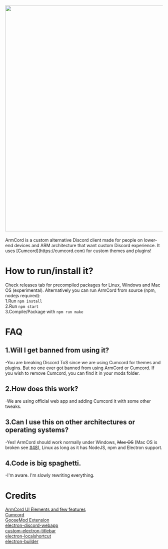 <h1 align="center">
<img src="https://armcord.vercel.app/armcord_full_logo.png" width="720">
</h1>
ArmCord is a custom alternative Discord client made for people on lower-end devices and ARM architecture that want custom Discord experience. It uses [Cumcord](https://cumcord.com) for custom themes and plugins!

# How to run/install it?
Check releases tab for precompiled packages for Linux, Windows and Mac OS (experimental).
Alternatively you can run ArmCord from source (npm, nodejs required):  
1.Run `npm install`   
2.Run `npm start`  
3.Compile/Package with `npm run make`    


# FAQ
## 1.Will I get banned from using it?   

 -You are breaking Discord ToS since we are using Cumcord for themes and plugins. But no one ever got banned from using ArmCord or Cumcord. If you wish to remove Cumcord, you can find it in your mods folder. 
## 2.How does this work?   

 -We are using official web app and adding Cumcord it with some other tweaks.   
## 3.Can I use this on other architectures or operating systems?

 -Yes! ArmCord should work normally under Windows, ~~Mac OS~~ (Mac OS is broken see [#48](https://github.com/ArmCord/ArmCord/issues/48)), Linux as long as it has NodeJS, npm and Electron support.   
## 4.Code is big spaghetti.

 -I'm aware. I'm slowly rewriting everything.     

# Credits
[ArmCord UI Elements and few features](https://github.com/kckarnige)   
[Cumcord](https://github.com/Cumcord/Cumcord)   
[GooseMod Extension](https://github.com/GooseMod/extension)    
[electron-discord-webapp](https://github.com/SpacingBat3/electron-discord-webapp)    
[custom-electron-titlebar](https://github.com/AlexTorresSk/custom-electron-titlebar)    
[electron-localshortcut](https://github.com/parro-it/electron-localshortcut)    
[electron-builder](https://electron.build)    
